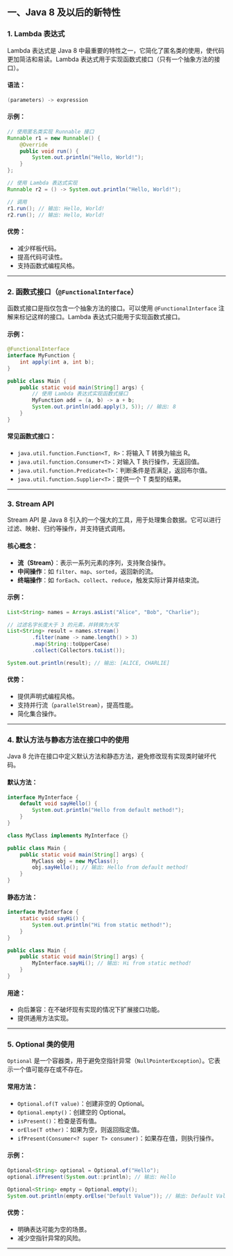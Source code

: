 ## **一、Java 8 及以后的新特性**

### **1. Lambda 表达式**

Lambda 表达式是 Java 8 中最重要的特性之一，它简化了匿名类的使用，使代码更加简洁和易读。Lambda 表达式用于实现函数式接口（只有一个抽象方法的接口）。

#### **语法：**

```java
(parameters) -> expression
```

#### **示例：**

```java
// 使用匿名类实现 Runnable 接口
Runnable r1 = new Runnable() {
    @Override
    public void run() {
        System.out.println("Hello, World!");
    }
};

// 使用 Lambda 表达式实现
Runnable r2 = () -> System.out.println("Hello, World!");

// 调用
r1.run(); // 输出: Hello, World!
r2.run(); // 输出: Hello, World!
```

#### **优势：**

- 减少样板代码。
- 提高代码可读性。
- 支持函数式编程风格。

---

### **2. 函数式接口（`@FunctionalInterface`）**

函数式接口是指仅包含一个抽象方法的接口。可以使用 `@FunctionalInterface` 注解来标记这样的接口。Lambda 表达式只能用于实现函数式接口。

#### **示例：**

```java
@FunctionalInterface
interface MyFunction {
    int apply(int a, int b);
}

public class Main {
    public static void main(String[] args) {
        // 使用 Lambda 表达式实现函数式接口
        MyFunction add = (a, b) -> a + b;
        System.out.println(add.apply(3, 5)); // 输出: 8
    }
}
```

#### **常见函数式接口：**

- `java.util.function.Function<T, R>`：将输入 T 转换为输出 R。
- `java.util.function.Consumer<T>`：对输入 T 执行操作，无返回值。
- `java.util.function.Predicate<T>`：判断条件是否满足，返回布尔值。
- `java.util.function.Supplier<T>`：提供一个 T 类型的结果。

---

### **3. Stream API**

Stream API 是 Java 8 引入的一个强大的工具，用于处理集合数据。它可以进行过滤、映射、归约等操作，并支持链式调用。

#### **核心概念：**

- **流（Stream）**：表示一系列元素的序列，支持聚合操作。
- **中间操作**：如 `filter`、`map`、`sorted`，返回新的流。
- **终端操作**：如 `forEach`、`collect`、`reduce`，触发实际计算并结束流。

#### **示例：**

```java
List<String> names = Arrays.asList("Alice", "Bob", "Charlie");

// 过滤名字长度大于 3 的元素，并转换为大写
List<String> result = names.stream()
        .filter(name -> name.length() > 3)
        .map(String::toUpperCase)
        .collect(Collectors.toList());

System.out.println(result); // 输出: [ALICE, CHARLIE]
```

#### **优势：**

- 提供声明式编程风格。
- 支持并行流（`parallelStream`），提高性能。
- 简化集合操作。

---

### **4. 默认方法与静态方法在接口中的使用**

Java 8 允许在接口中定义默认方法和静态方法，避免修改现有实现类时破坏代码。

#### **默认方法：**

```java
interface MyInterface {
    default void sayHello() {
        System.out.println("Hello from default method!");
    }
}

class MyClass implements MyInterface {}

public class Main {
    public static void main(String[] args) {
        MyClass obj = new MyClass();
        obj.sayHello(); // 输出: Hello from default method!
    }
}
```

#### **静态方法：**

```java
interface MyInterface {
    static void sayHi() {
        System.out.println("Hi from static method!");
    }
}

public class Main {
    public static void main(String[] args) {
        MyInterface.sayHi(); // 输出: Hi from static method!
    }
}
```

#### **用途：**

- 向后兼容：在不破坏现有实现的情况下扩展接口功能。
- 提供通用方法实现。

---

### **5. Optional 类的使用**

`Optional` 是一个容器类，用于避免空指针异常（`NullPointerException`）。它表示一个值可能存在或不存在。

#### **常用方法：**

- `Optional.of(T value)`：创建非空的 Optional。
- `Optional.empty()`：创建空的 Optional。
- `isPresent()`：检查是否有值。
- `orElse(T other)`：如果为空，则返回指定值。
- `ifPresent(Consumer<? super T> consumer)`：如果存在值，则执行操作。

#### **示例：**

```java
Optional<String> optional = Optional.of("Hello");
optional.ifPresent(System.out::println); // 输出: Hello

Optional<String> empty = Optional.empty();
System.out.println(empty.orElse("Default Value")); // 输出: Default Value
```

#### **优势：**

- 明确表达可能为空的场景。
- 减少空指针异常的风险。

---